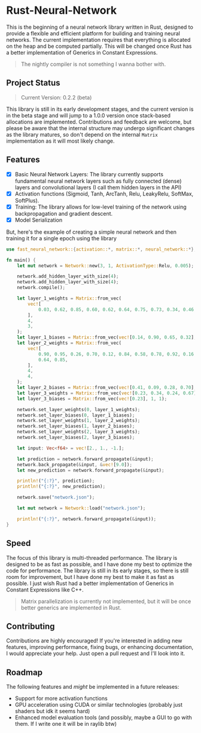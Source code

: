 # Rust-Neural-Network

This is the beginning of a neural network library written in Rust, designed to provide a flexible and efficient platform for building and training neural networks.
The current implementation requires that everything is allocated on the heap and be computed partially. This will be changed once Rust has a better implementation of Generics in Constant Expressions.

> The nightly compiler is not something I wanna bother with.

## Project Status

> Current Version: 0.2.2 (beta)

This library is still in its early development stages, and the current version is in the beta stage and will jump to a 1.0.0 version once stack-based allocations are implemented.
Contributions and feedback are welcome, but please be aware that the internal structure may undergo significant changes as the library matures, so don't depend on the internal `Matrix` implementation as it will most likely change.

## Features

- [x] Basic Neural Network Layers: The library currently supports fundamental neural network layers such as fully connected (dense) layers and convolutional layers (I call them hidden layers in the API)
- [x] Activation functions (Sigmoid, Tanh, ArcTanh, Relu, LeakyRelu, SoftMax, SoftPlus).
- [x] Training: The library allows for low-level training of the network using backpropagation and gradient descent.
- [x] Model Serialization

But, here's the example of creating a simple neural network and then training it for a single epoch using the library

```rust
use fast_neural_network::{activation::*, matrix::*, neural_network::*};

fn main() {
    let mut network = Network::new(3, 1, ActivationType::Relu, 0.005);

    network.add_hidden_layer_with_size(4);
    network.add_hidden_layer_with_size(4);
    network.compile();

    let layer_1_weights = Matrix::from_vec(
        vec![
            0.03, 0.62, 0.85, 0.60, 0.62, 0.64, 0.75, 0.73, 0.34, 0.46, 0.14, 0.06,
        ],
        4,
        3,
    );
    let layer_1_biases = Matrix::from_vec(vec![0.14, 0.90, 0.65, 0.32], 4, 1);
    let layer_2_weights = Matrix::from_vec(
        vec![
            0.90, 0.95, 0.26, 0.70, 0.12, 0.84, 0.58, 0.78, 0.92, 0.16, 0.49, 0.90, 0.64, 0.60,
            0.64, 0.85,
        ],
        4,
        4,
    );
    let layer_2_biases = Matrix::from_vec(vec![0.41, 0.09, 0.28, 0.70], 4, 1);
    let layer_3_weights = Matrix::from_vec(vec![0.23, 0.34, 0.24, 0.67], 1, 4);
    let layer_3_biases = Matrix::from_vec(vec![0.23], 1, 1);

    network.set_layer_weights(0, layer_1_weights);
    network.set_layer_biases(0, layer_1_biases);
    network.set_layer_weights(1, layer_2_weights);
    network.set_layer_biases(1, layer_2_biases);
    network.set_layer_weights(2, layer_3_weights);
    network.set_layer_biases(2, layer_3_biases);

    let input: Vec<f64> = vec![2., 1., -1.];

    let prediction = network.forward_propagate(&input);
    network.back_propagate(&input, &vec![9.0]);
    let new_prediction = network.forward_propagate(&input);

    println!("{:?}", prediction);
    println!("{:?}", new_prediction);

    network.save("network.json");

    let mut network = Network::load("network.json");

    println!("{:?}", network.forward_propagate(&input));
}

```

## Speed

The focus of this library is multi-threaded performance. The library is designed to be as fast as possible, and I have done my best to optimize the code for performance. The library is still in its early stages, so there is still room for improvement, but I have done my best to make it as fast as possible. I just wish Rust had a better implementation of Generics in Constant Expressions like C++.

> Matrix parallelization is currently not implemented, but it will be once better generics are implemented in Rust.

## Contributing

Contributions are highly encouraged! If you're interested in adding new features, improving performance, fixing bugs, or enhancing documentation, I would appreciate your help. Just open a pull request and I'll look into it.

## Roadmap

The following features and *might* be implemented in a future releases:

- Support for more activation functions
- GPU acceleration using CUDA or similar technologies (probably just shaders but idk it seems hard)
- Enhanced model evaluation tools (and possibly, maybe a GUI to go with them. If I write one it will be in raylib btw)
